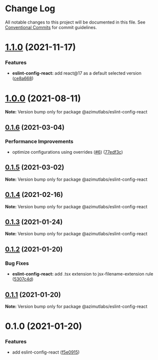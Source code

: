 # Change Log

All notable changes to this project will be documented in this file.
See [Conventional Commits](https://conventionalcommits.org) for commit guidelines.

# [1.1.0](https://github.com/azimutlabs/eslint/compare/@azimutlabs/eslint-config-react@1.0.0...@azimutlabs/eslint-config-react@1.1.0) (2021-11-17)


### Features

* **eslint-config-react:** add react@17 as a default selected version ([ce8a668](https://github.com/azimutlabs/eslint/commit/ce8a6681fa8b2ce4c9d2237353fec3ef406ce349))





# [1.0.0](https://github.com/azimutlabs/eslint/compare/@azimutlabs/eslint-config-react@0.1.6...@azimutlabs/eslint-config-react@1.0.0) (2021-08-11)

**Note:** Version bump only for package @azimutlabs/eslint-config-react





## [0.1.6](https://github.com/azimutlabs/eslint/compare/@azimutlabs/eslint-config-react@0.1.5...@azimutlabs/eslint-config-react@0.1.6) (2021-03-04)


### Performance Improvements

* optimize configurations using overrides ([#6](https://github.com/azimutlabs/eslint/issues/6)) ([77edf3c](https://github.com/azimutlabs/eslint/commit/77edf3cfe33e2afb499c5fd26813a0e09dafd110))





## [0.1.5](https://github.com/azimutlabs/eslint/compare/@azimutlabs/eslint-config-react@0.1.4...@azimutlabs/eslint-config-react@0.1.5) (2021-03-02)

**Note:** Version bump only for package @azimutlabs/eslint-config-react





## [0.1.4](https://github.com/azimutlabs/eslint/compare/@azimutlabs/eslint-config-react@0.1.3...@azimutlabs/eslint-config-react@0.1.4) (2021-02-16)

**Note:** Version bump only for package @azimutlabs/eslint-config-react





## [0.1.3](https://github.com/azimutlabs/eslint/compare/@azimutlabs/eslint-config-react@0.1.2...@azimutlabs/eslint-config-react@0.1.3) (2021-01-24)

**Note:** Version bump only for package @azimutlabs/eslint-config-react





## [0.1.2](https://github.com/azimutlabs/eslint/compare/@azimutlabs/eslint-config-react@0.1.1...@azimutlabs/eslint-config-react@0.1.2) (2021-01-20)


### Bug Fixes

* **eslint-config-react:** add .tsx extension to jsx-filename-extension rule ([5307c4d](https://github.com/azimutlabs/eslint/commit/5307c4d6b05d842bcecd1030ccec642575156bd8))





## [0.1.1](https://github.com/azimutlabs/eslint/compare/@azimutlabs/eslint-config-react@0.1.0...@azimutlabs/eslint-config-react@0.1.1) (2021-01-20)

**Note:** Version bump only for package @azimutlabs/eslint-config-react





# 0.1.0 (2021-01-20)


### Features

* add eslint-config-react ([f5e0915](https://github.com/azimutlabs/eslint/commit/f5e0915542c5880c29a2ab9032133be770d9e500))
